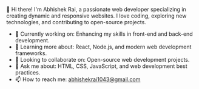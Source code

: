 🙌 Hi there! I'm Abhishek Rai, a passionate web developer specializing in creating dynamic and responsive websites.
    I love coding, exploring new technologies, and contributing to open-source projects.

- 🔭 Currently working on: Enhancing my skills in front-end and back-end development.
- 🌱 Learning more about: React, Node.js, and modern web development frameworks.
- 👯 Looking to collaborate on: Open-source web development projects.
- 💬 Ask me about: HTML, CSS, JavaScript, and web development best practices.
- 📫 How to reach me: abhishekrai1043@gmail.com

<!---
Abhishekrai1043/Abhishekrai1043 is a ✨ special ✨ repository because its `README.md` (this file) appears on your GitHub profile.
You can click the Preview link to take a look at your changes.
--->
